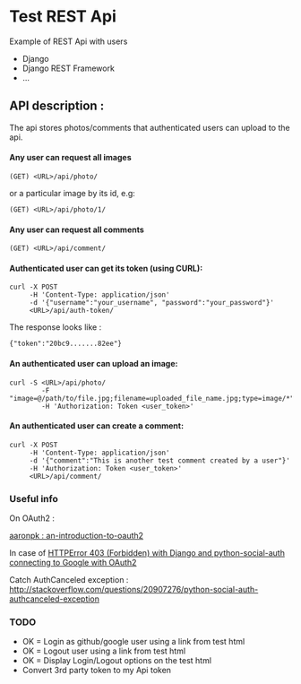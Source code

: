 
# Test REST Api

Example of REST Api with users
- Django
- Django REST Framework
- ...

## API description :

The api stores photos/comments that authenticated users can upload to the api.
#### Any user can request all images
    (GET) <URL>/api/photo/

or a particular image by its id, e.g:

    (GET) <URL>/api/photo/1/

#### Any user can request all comments
    (GET) <URL>/api/comment/


#### Authenticated user can get its token (using CURL):

    curl -X POST
         -H 'Content-Type: application/json'
         -d '{"username":"your_username", "password":"your_password"}'
         <URL>/api/auth-token/

The response looks like : 
    
    {"token":"20bc9.......82ee"}

#### An authenticated user can upload an image:

    curl -S <URL>/api/photo/
            -F "image=@/path/to/file.jpg;filename=uploaded_file_name.jpg;type=image/*"
            -H 'Authorization: Token <user_token>'

#### An authenticated user can create a comment:

    curl -X POST 
         -H 'Content-Type: application/json' 
         -d '{"comment":"This is another test comment created by a user"}' 
         -H 'Authorization: Token <user_token>'
         <URL>/api/comment/


### Useful info
On OAuth2 :

<a href="http://www.slideshare.net/aaronpk/an-introduction-to-oauth2?related=1">aaronpk : an-introduction-to-oauth2</a>

In case of
<a href="http://stackoverflow.com/questions/24377506/httperror-403-forbidden-with-django-and-python-social-auth-connecting-to-googl">HTTPError 403 (Forbidden) with Django and python-social-auth connecting to Google with OAuth2</a>

Catch AuthCanceled exception :
http://stackoverflow.com/questions/20907276/python-social-auth-authcanceled-exception


### TODO

- OK = Login as github/google user using a link from test html
- OK = Logout user using a link from test html
- OK = Display Login/Logout options on the test html
- Convert 3rd party token to my Api token






